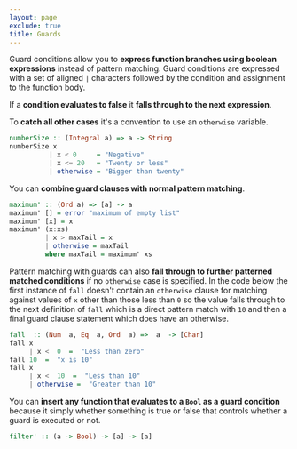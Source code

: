 ```yaml
---
layout: page
exclude: true
title: Guards
---
```


Guard conditions allow you to **express function branches using boolean expressions** instead of pattern matching. Guard conditions are expressed with a set of aligned `|` characters followed by the condition and assignment to the function body.

If a **condition evaluates to false** it **falls through to the next expression**. 

To **catch all other cases** it's a convention to use an `otherwise` variable.
```haskell
numberSize :: (Integral a) => a -> String
numberSize x
          | x < 0     = "Negative"
          | x <= 20   = "Twenty or less"
          | otherwise = "Bigger than twenty"
```

You can **combine guard clauses with normal pattern matching**.
```haskell
maximum' :: (Ord a) => [a] -> a
maximum' [] = error "maximum of empty list"
maximum' [x] = x
maximum' (x:xs)
         | x > maxTail = x
         | otherwise = maxTail
         where maxTail = maximum' xs
```

Pattern matching with guards can also **fall through to further patterned matched conditions** if no `otherwise` case is specified. In the code below the first instance of `fall` doesn't contain an `otherwise` clause for matching against values of `x` other than those less than `0` so the value falls through to the next definition of `fall` which is a direct pattern match with `10` and then a final guard clause statement which does have an otherwise.
```haskell
fall  :: (Num  a, Eq  a, Ord  a) =>  a  -> [Char]
fall x
     | x <  0  =  "Less than zero"
fall 10  =  "x is 10"
fall x
     | x <  10  =  "Less than 10"
     | otherwise =  "Greater than 10"
```

You can **insert any function that evaluates to a `Bool` as a guard condition** because it simply whether something is true or false that controls whether a guard is executed or not.
```haskell
filter' :: (a -> Bool) -> [a] -> [a]
```
<!--stackedit_data:
eyJoaXN0b3J5IjpbNTEwODcxMjM1LDI4NjIzNjQyMiwtNzc5Nz
I5ODUzLDE3ODE4ODIwNSwxNzYzODA1MzA5LDMxMTExMzc2MV19

-->